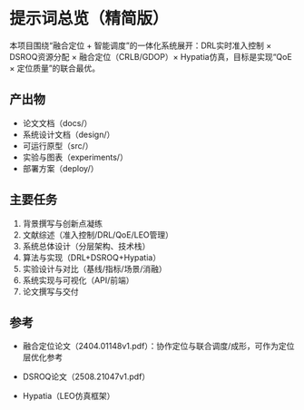 # 提示词总览（精简版）

本项目围绕“融合定位 + 智能调度”的一体化系统展开：DRL实时准入控制 × DSROQ资源分配 × 融合定位（CRLB/GDOP）× Hypatia仿真，目标是实现“QoE × 定位质量”的联合最优。

## 产出物
- 论文文档（docs/）
- 系统设计文档（design/）
- 可运行原型（src/）
- 实验与图表（experiments/）
- 部署方案（deploy/）

## 主要任务
1. 背景撰写与创新点凝练
2. 文献综述（准入控制/DRL/QoE/LEO管理）
3. 系统总体设计（分层架构、技术栈）
4. 算法与实现（DRL+DSROQ+Hypatia）
5. 实验设计与对比（基线/指标/场景/消融）
6. 系统实现与可视化（API/前端）
7. 论文撰写与交付

## 参考
- 融合定位论文（2404.01148v1.pdf）：协作定位与联合调度/成形，可作为定位层优化参考

- DSROQ论文（2508.21047v1.pdf）
- Hypatia（LEO仿真框架）
